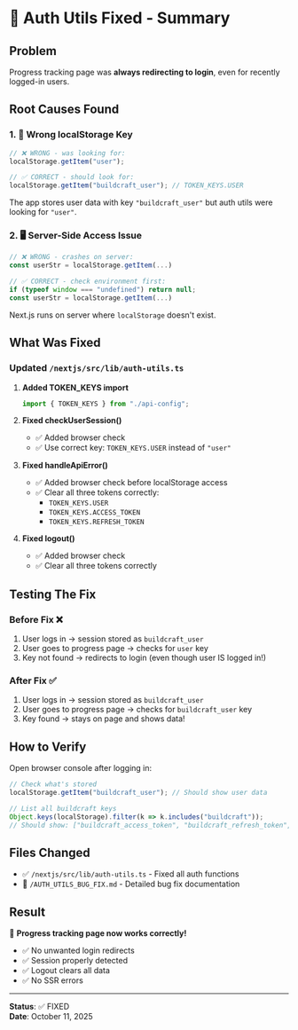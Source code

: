 # 🔧 Auth Utils Fixed - Summary

## Problem

Progress tracking page was **always redirecting to login**, even for recently logged-in users.

## Root Causes Found

### 1. 🔑 Wrong localStorage Key

```typescript
// ❌ WRONG - was looking for:
localStorage.getItem("user");

// ✅ CORRECT - should look for:
localStorage.getItem("buildcraft_user"); // TOKEN_KEYS.USER
```

The app stores user data with key `"buildcraft_user"` but auth utils were looking for `"user"`.

### 2. 🖥️ Server-Side Access Issue

```typescript
// ❌ WRONG - crashes on server:
const userStr = localStorage.getItem(...)

// ✅ CORRECT - check environment first:
if (typeof window === "undefined") return null;
const userStr = localStorage.getItem(...)
```

Next.js runs on server where `localStorage` doesn't exist.

## What Was Fixed

### Updated `/nextjs/src/lib/auth-utils.ts`

1. **Added TOKEN_KEYS import**

    ```typescript
    import { TOKEN_KEYS } from "./api-config";
    ```

2. **Fixed checkUserSession()**

    - ✅ Added browser check
    - ✅ Use correct key: `TOKEN_KEYS.USER` instead of `"user"`

3. **Fixed handleApiError()**

    - ✅ Added browser check before localStorage access
    - ✅ Clear all three tokens correctly:
        - `TOKEN_KEYS.USER`
        - `TOKEN_KEYS.ACCESS_TOKEN`
        - `TOKEN_KEYS.REFRESH_TOKEN`

4. **Fixed logout()**
    - ✅ Added browser check
    - ✅ Clear all three tokens correctly

## Testing The Fix

### Before Fix ❌

1. User logs in → session stored as `buildcraft_user`
2. User goes to progress page → checks for `user` key
3. Key not found → redirects to login (even though user IS logged in!)

### After Fix ✅

1. User logs in → session stored as `buildcraft_user`
2. User goes to progress page → checks for `buildcraft_user` key
3. Key found → stays on page and shows data!

## How to Verify

Open browser console after logging in:

```javascript
// Check what's stored
localStorage.getItem("buildcraft_user"); // Should show user data

// List all buildcraft keys
Object.keys(localStorage).filter(k => k.includes("buildcraft"));
// Should show: ["buildcraft_access_token", "buildcraft_refresh_token", "buildcraft_user"]
```

## Files Changed

-   ✅ `/nextjs/src/lib/auth-utils.ts` - Fixed all auth functions
-   📝 `/AUTH_UTILS_BUG_FIX.md` - Detailed bug fix documentation

## Result

🎉 **Progress tracking page now works correctly!**

-   ✅ No unwanted login redirects
-   ✅ Session properly detected
-   ✅ Logout clears all data
-   ✅ No SSR errors

---

**Status**: ✅ FIXED  
**Date**: October 11, 2025
